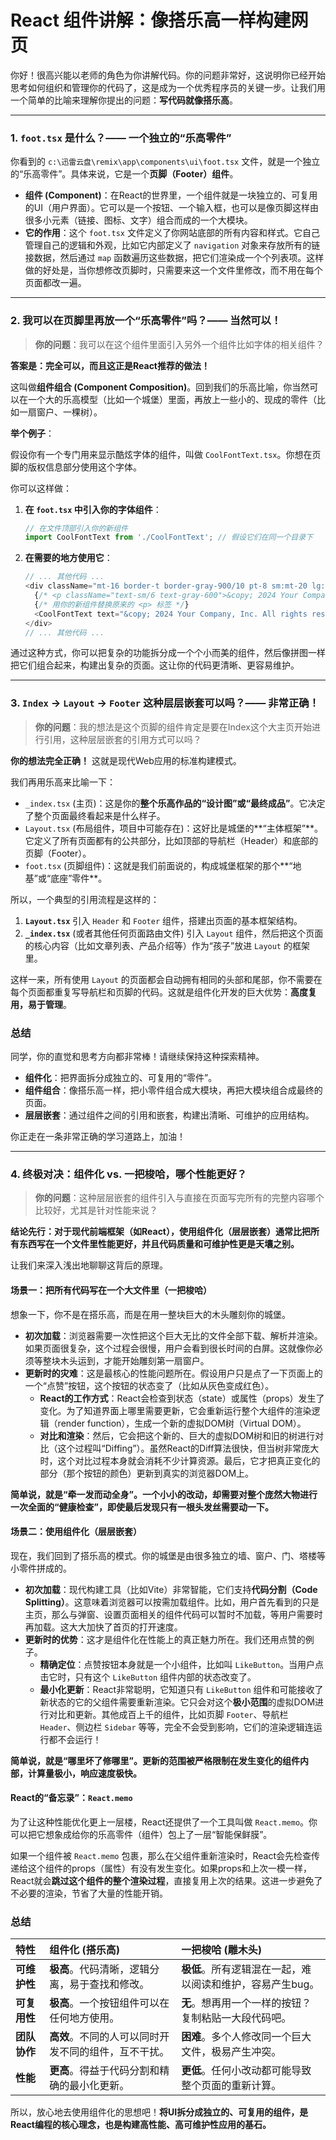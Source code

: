 # React 组件讲解：像搭乐高一样构建网页

你好！很高兴能以老师的角色为你讲解代码。你的问题非常好，这说明你已经开始思考如何组织和管理你的代码了，这是成为一个优秀程序员的关键一步。让我们用一个简单的比喻来理解你提出的问题：**写代码就像搭乐高**。

---

### 1. `foot.tsx` 是什么？—— 一个独立的“乐高零件”

你看到的 `c:\迅雷云盘\remix\app\components\ui\foot.tsx` 文件，就是一个独立的“乐高零件”。具体来说，它是一个**页脚（Footer）组件**。

- **组件 (Component)**：在React的世界里，一个组件就是一块独立的、可复用的UI（用户界面）。它可以是一个按钮、一个输入框，也可以是像页脚这样由很多小元素（链接、图标、文字）组合而成的一个大模块。
- **它的作用**：这个 `foot.tsx` 文件定义了你网站底部的所有内容和样式。它自己管理自己的逻辑和外观，比如它内部定义了 `navigation` 对象来存放所有的链接数据，然后通过 `map` 函数遍历这些数据，把它们渲染成一个个列表项。这样做的好处是，当你想修改页脚时，只需要来这一个文件里修改，而不用在每个页面都改一遍。

---

### 2. 我可以在页脚里再放一个“乐高零件”吗？—— 当然可以！

> **你的问题**：我可以在这个组件里面引入另外一个组件比如字体的相关组件？

**答案是：完全可以，而且这正是React推荐的做法！**

这叫做**组件组合 (Component Composition)**。回到我们的乐高比喻，你当然可以在一个大的乐高模型（比如一个城堡）里面，再放上一些小的、现成的零件（比如一扇窗户、一棵树）。

**举个例子**：

假设你有一个专门用来显示酷炫字体的组件，叫做 `CoolFontText.tsx`。你想在页脚的版权信息部分使用这个字体。

你可以这样做：

1.  **在 `foot.tsx` 中引入你的字体组件**：

    ```javascript
    // 在文件顶部引入你的新组件
    import CoolFontText from './CoolFontText'; // 假设它们在同一个目录下
    ```

2.  **在需要的地方使用它**：

    ```javascript
    // ... 其他代码 ...
    <div className="mt-16 border-t border-gray-900/10 pt-8 sm:mt-20 lg:mt-24">
      {/* <p className="text-sm/6 text-gray-600">&copy; 2024 Your Company, Inc. All rights reserved.</p> */}
      {/* 用你的新组件替换原来的 <p> 标签 */}
      <CoolFontText text="&copy; 2024 Your Company, Inc. All rights reserved." />
    </div>
    // ... 其他代码 ...
    ```

通过这种方式，你可以把复杂的功能拆分成一个个小而美的组件，然后像拼图一样把它们组合起来，构建出复杂的页面。这让你的代码更清晰、更容易维护。

---

### 3. `Index` -> `Layout` -> `Footer` 这种层层嵌套可以吗？—— 非常正确！

> **你的问题**：我的想法是这个页脚的组件肯定是要在Index这个大主页开始进行引用，这种层层嵌套的引用方式可以吗？

**你的想法完全正确！** 这就是现代Web应用的标准构建模式。

我们再用乐高来比喻一下：

-   `_index.tsx` (主页)：这是你的**整个乐高作品的“设计图”或“最终成品”**。它决定了整个页面最终看起来是什么样子。
-   `Layout.tsx` (布局组件，项目中可能存在)：这好比是城堡的**“主体框架”**。它定义了所有页面都有的公共部分，比如顶部的导航栏（Header）和底部的页脚（Footer）。
-   `foot.tsx` (页脚组件)：这就是我们前面说的，构成城堡框架的那个**“地基”或“底座”零件**。

所以，一个典型的引用流程是这样的：

1.  **`Layout.tsx`** 引入 `Header` 和 `Footer` 组件，搭建出页面的基本框架结构。
2.  **`_index.tsx`** (或者其他任何页面路由文件) 引入 `Layout` 组件，然后把这个页面的核心内容（比如文章列表、产品介绍等）作为“孩子”放进 `Layout` 的框架里。

这样一来，所有使用 `Layout` 的页面都会自动拥有相同的头部和尾部，你不需要在每个页面都重复写导航栏和页脚的代码。这就是组件化开发的巨大优势：**高度复用，易于管理**。

### 总结

同学，你的直觉和思考方向都非常棒！请继续保持这种探索精神。

-   **组件化**：把界面拆分成独立的、可复用的“零件”。
-   **组件组合**：像搭乐高一样，把小零件组合成大模块，再把大模块组合成最终的页面。
-   **层层嵌套**：通过组件之间的引用和嵌套，构建出清晰、可维护的应用结构。

你正走在一条非常正确的学习道路上，加油！

---

### 4. 终极对决：组件化 vs. 一把梭哈，哪个性能更好？

> **你的问题**：这种层层嵌套的组件引入与直接在页面写完所有的完整内容哪个比较好，尤其是针对性能来说？

**结论先行：对于现代前端框架（如React），使用组件化（层层嵌套）通常比把所有东西写在一个文件里性能更好，并且代码质量和可维护性更是天壤之别。**

让我们来深入浅出地聊聊这背后的原理。

#### 场景一：把所有代码写在一个大文件里（一把梭哈）

想象一下，你不是在搭乐高，而是在用一整块巨大的木头雕刻你的城堡。 

-   **初次加载**：浏览器需要一次性把这个巨大无比的文件全部下载、解析并渲染。如果页面很复杂，这个过程会很慢，用户会看到很长时间的白屏。这就像你必须等整块木头运到，才能开始雕刻第一扇窗户。
-   **更新时的灾难**：这是最核心的性能问题所在。假设用户只是点了一下页面上的一个“点赞”按钮，这个按钮的状态变了（比如从灰色变成红色）。
    -   **React的工作方式**：React会检查到状态（state）或属性（props）发生了变化。为了知道界面上哪里需要更新，它会重新运行整个大组件的渲染逻辑（render function），生成一个新的虚拟DOM树（Virtual DOM）。
    -   **对比和渲染**：然后，它会把这个新的、巨大的虚拟DOM树和旧的树进行对比（这个过程叫“Diffing”）。虽然React的Diff算法很快，但当树非常庞大时，这个对比过程本身就会消耗不少计算资源。最后，它才把真正变化的部分（那个按钮的颜色）更新到真实的浏览器DOM上。

**简单说，就是“牵一发而动全身”。一个小小的改动，却需要对整个庞然大物进行一次全面的“健康检查”，即使最后发现只有一根头发丝需要动一下。**

#### 场景二：使用组件化（层层嵌套）

现在，我们回到了搭乐高的模式。你的城堡是由很多独立的墙、窗户、门、塔楼等小零件拼成的。

-   **初次加载**：现代构建工具（比如Vite）非常智能，它们支持**代码分割（Code Splitting）**。这意味着浏览器可以按需加载组件。比如，用户首先看到的只是主页，那么与弹窗、设置页面相关的组件代码可以暂时不加载，等用户需要时再加载。这大大加快了首页的打开速度。
-   **更新时的优势**：这才是组件化在性能上的真正魅力所在。我们还用点赞的例子。
    -   **精确定位**：点赞按钮本身就是一个小组件，比如叫 `LikeButton`。当用户点击它时，只有这个 `LikeButton` 组件内部的状态改变了。
    -   **最小化更新**：React非常聪明，它知道只有 `LikeButton` 组件和可能接收了新状态的它的父组件需要重新渲染。它只会对这个**极小范围**的虚拟DOM进行对比和更新。其他成百上千的组件，比如页脚 `Footer`、导航栏 `Header`、侧边栏 `Sidebar` 等等，完全不会受到影响，它们的渲染逻辑连运行都不会运行！

**简单说，就是“哪里坏了修哪里”。更新的范围被严格限制在发生变化的组件内部，计算量极小，响应速度极快。**

#### React的“备忘录”：`React.memo`

为了让这种性能优化更上一层楼，React还提供了一个工具叫做 `React.memo`。你可以把它想象成给你的乐高零件（组件）包上了一层“智能保鲜膜”。

如果一个组件被 `React.memo` 包裹，那么在父组件重新渲染时，React会先检查传递给这个组件的props（属性）有没有发生变化。如果props和上次一模一样，React就会**跳过这个组件的整个渲染过程**，直接复用上次的结果。这进一步避免了不必要的渲染，节省了大量的性能开销。

### 总结

| 特性 | 组件化 (搭乐高) | 一把梭哈 (雕木头) |
| :--- | :--- | :--- |
| **可维护性** | **极高**。代码清晰，逻辑分离，易于查找和修改。 | **极低**。所有逻辑混在一起，难以阅读和维护，容易产生bug。 |
| **可复用性** | **极高**。一个按钮组件可以在任何地方使用。 | **无**。想再用一个一样的按钮？复制粘贴一大段代码吧。 |
| **团队协作** | **高效**。不同的人可以同时开发不同的组件，互不干扰。 | **困难**。多个人修改同一个巨大文件，极易产生冲突。 |
| **性能** | **更高**。得益于代码分割和精确的最小化更新。 | **更低**。任何小改动都可能导致整个页面的重新计算。 |

所以，放心地去使用组件化的思想吧！**将UI拆分成独立的、可复用的组件，是React编程的核心理念，也是构建高性能、高可维护性应用的基石。**